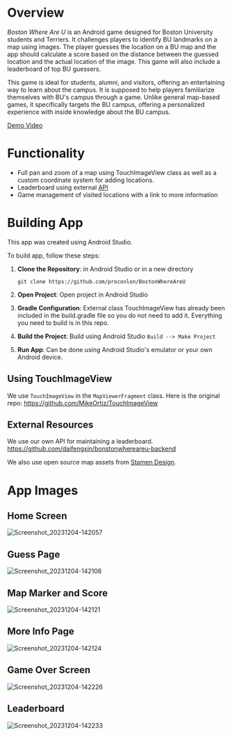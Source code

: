 # Overview
*Boston Where Are U* is an Android game designed for Boston University students and Terriers. It challenges players to identify BU landmarks on a map using images. The player guesses the location on a BU map and the app should calculate a score based on the distance between the guessed location and the actual location of the image. This game will also include a leaderboard of top BU guessers.

This game is ideal for students, alumni, and visitors, offering an entertaining way to learn about the campus. It is supposed to help players familiarize themselves with BU's campus through a game. Unlike general map-based games, it specifically targets the BU campus, offering a personalized experience with inside knowledge about the BU campus.


[Demo Video](https://youtu.be/NMoBxZrTZsc)

# Functionality
* Full pan and zoom of a map using TouchImageView class as well as a custom coordinate system for adding locations.
* Leaderboard using external [API](https://github.com/daifengxin/bonstonwhereareu-backend)
* Game management of visited locations with a link to more information

# Building App
This app was created using Android Studio.

To build app, follow these steps:

1. **Clone the Repository**: in Android Studio or in a new directory
   ```
   git clone https://github.com/proconlon/BostonWhereAreU
   ```
2. **Open Project**: Open project in Android Studio 
   
3. **Gradle Configuration**: External class TouchImageView has already been included in the build.gradle file so you do not need to add it. Everything you need to build is in this repo.

4. **Build the Project**: Build using Android Studio `Build --> Make Project`
   
5. **Run App**: Can be done using Android Studio's emulator or your own Android device.

## Using TouchImageView

We use `TouchImageView` in the `MapViewerFragment` class. Here is the original repo: https://github.com/MikeOrtiz/TouchImageView 

## External Resources

We use our own API for maintaining a leaderboard. https://github.com/daifengxin/bonstonwhereareu-backend

We also use open source map assets from [Stamen Design](https://watercolormaps.collection.cooperhewitt.org/#12/42.3555/-71.0486).

# App Images
## Home Screen
![Screenshot_20231204-142057](https://github.com/proconlon/BostonWhereAreU/assets/66924033/844a3038-9bc0-4261-9bb7-4d8233a1dde2)

## Guess Page
![Screenshot_20231204-142106](https://github.com/proconlon/BostonWhereAreU/assets/66924033/30b4e7b8-7752-42ef-a70f-20818c60676f)

## Map Marker and Score
![Screenshot_20231204-142121](https://github.com/proconlon/BostonWhereAreU/assets/66924033/6d2add46-9d51-464a-8826-91b766f67b7d)

## More Info Page
![Screenshot_20231204-142124](https://github.com/proconlon/BostonWhereAreU/assets/66924033/6673d159-abf4-44f0-9daf-53f778ec5892)

## Game Over Screen
![Screenshot_20231204-142226](https://github.com/proconlon/BostonWhereAreU/assets/66924033/5318940a-6ac5-421c-a48b-1ddc727e1065)

## Leaderboard
![Screenshot_20231204-142233](https://github.com/proconlon/BostonWhereAreU/assets/66924033/e1d9ca3d-1ce9-40ad-b677-a2fc4e7539e1)
